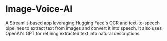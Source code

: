 # Image-Voice-AI
A Streamlit-based app leveraging Hugging Face's OCR and text-to-speech pipelines to extract text from images and convert it into speech. It also uses OpenAI's GPT for refining extracted text into natural descriptions.
